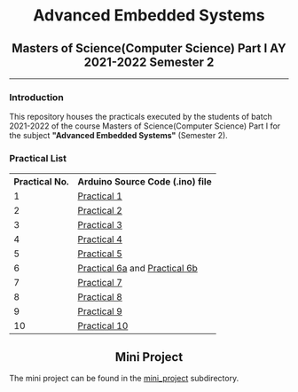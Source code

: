 # <center>Advanced Embedded Systems </center>

## <center>Masters of Science(Computer Science) Part I AY 2021-2022 Semester 2</center>

---

### Introduction

This repository houses the practicals executed by the students of batch 2021-2022 of the course Masters of Science(Computer Science) Part I for the subject **"Advanced Embedded Systems"** (Semester 2).

### Practical List
<table>
    <tr>
        <th>Practical No.</th>
        <th>Arduino Source Code (.ino) file</th>
    </tr>
    <tr>
        <td>1</td>
        <td><a href = "src/Practical 1.ino">Practical 1</a></td>
    </tr>
    <tr>
        <td>2</td>
        <td><a href = "src/Practical 2.ino">Practical 2</a></td>
    </tr>
    <tr>
        <td>3</td>
        <td><a href = "src/Practical 3.ino">Practical 3</a></td>
    </tr>
    <tr>
        <td>4</td>
        <td><a href = "src/Practical 4.ino">Practical 4</a></td>
    </tr>
    <tr>
        <td>5</td>
        <td><a href = "src/Practical 5.ino">Practical 5</a></td>
    </tr>
    <tr>
        <td>6</td>
        <td><a href = "src/Practical 6a.ino">Practical 6a</a> and <a href = "src/Practical 6b.ino">Practical 6b</a></td>
    </tr>
    <tr>
        <td>7</td>
        <td><a href = "src/Practical 7.ino">Practical 7</a></td>
    </tr>
    <tr>
        <td>8</td>
        <td><a href = "src/Practical 8.ino">Practical 8</a></td>
    </tr>
    <tr>
        <td>9</td>
        <td><a href = "src/Practical 9.ino">Practical 9</a></td>
    </tr>
    <tr>
        <td>10</td>
        <td><a href = "src/Practical 10.ino">Practical 10</a></td>
    </tr>
</table>



## <center> Mini Project </center>

The mini project can be found in the [mini_project](./mini_project) subdirectory.